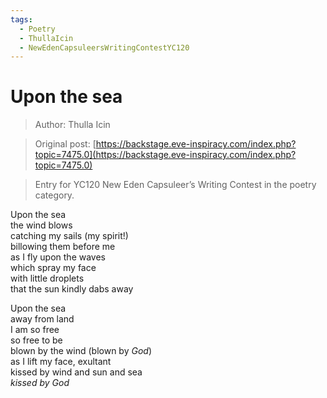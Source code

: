 ```yaml
---
tags:
  - Poetry
  - ThullaIcin
  - NewEdenCapsuleersWritingContestYC120
---
```


# Upon the sea

> Author: Thulla Icin

> Original post: [https://backstage.eve-inspiracy.com/index.php?topic=7475.0](https://backstage.eve-inspiracy.com/index.php?topic=7475.0)

> Entry for YC120 New Eden Capsuleer’s Writing Contest in the poetry category.


Upon the sea<br>
the wind blows<br>
catching my sails (my spirit!)<br>
billowing them before me<br>
as I fly upon the waves<br>
which spray my face<br>
with little droplets<br>
that the sun kindly dabs away

Upon the sea<br>
away from land<br>
I am so free<br>
so free to be<br>
blown by the wind (blown by *God*)<br>
as I lift my face, exultant<br>
kissed by wind and sun and sea<br>
*kissed by God*